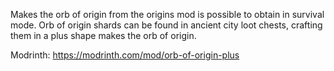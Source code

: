 Makes the orb of origin from the origins mod is possible to obtain in survival mode. Orb of origin shards can be found in ancient city loot chests, crafting them in a plus shape makes the orb of origin.

Modrinth: https://modrinth.com/mod/orb-of-origin-plus
